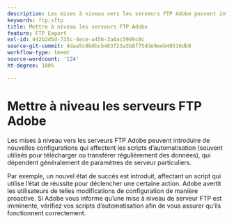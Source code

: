```yaml
---
description: Les mises à niveau vers les serveurs FTP Adobe peuvent introduire de nouvelles configurations qui affectent les scripts d’automatisation (souvent utilisés pour télécharger ou transférer régulièrement des données), qui dépendent généralement de paramètres de serveur particuliers.
keywords: ftp;sftp
title: Mettre à niveau les serveurs FTP Adobe
feature: FTP Export
exl-id: 442b2d5d-735c-4ece-a456-3a0ac5909c8c
source-git-commit: 4daa5c8bdbcb483f23a3b8f75dde9eeb48516db8
workflow-type: tm+mt
source-wordcount: '124'
ht-degree: 100%

---
```


# Mettre à niveau les serveurs FTP Adobe

Les mises à niveau vers les serveurs FTP Adobe peuvent introduire de nouvelles configurations qui affectent les scripts d’automatisation (souvent utilisés pour télécharger ou transférer régulièrement des données), qui dépendent généralement de paramètres de serveur particuliers.

Par exemple, un nouvel état de succès est introduit, affectant un script qui utilise l’état de réussite pour déclencher une certaine action. Adobe avertit les utilisateurs de telles modifications de configuration de manière proactive. Si Adobe vous informe qu’une mise à niveau de serveur FTP est imminente, vérifiez vos scripts d’automatisation afin de vous assurer qu’ils fonctionnent correctement.
